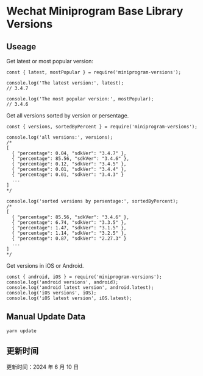
# Wechat Miniprogram Base Library Versions

## Useage

Get latest or most popular version:

```;
const { latest, mostPopular } = require('miniprogram-versions');

console.log('The latest version:', latest);
// 3.4.7

console.log('The most popular version:', mostPopular);
// 3.4.6

```

Get all versions sorted by version or persentage.

```
const { versions, sortedByPercent } = require('miniprogram-versions');

console.log('all versions:', versions);
/*
[
  { "percentage": 0.04, "sdkVer": "3.4.7" },
  { "percentage": 85.56, "sdkVer": "3.4.6" },
  { "percentage": 0.12, "sdkVer": "3.4.5" },
  { "percentage": 0.01, "sdkVer": "3.4.4" },
  { "percentage": 0.01, "sdkVer": "3.4.3" }
  ...
]
*/

console.log('sorted versions by persentage:', sortedByPercent);
/*
[
  { "percentage": 85.56, "sdkVer": "3.4.6" },
  { "percentage": 6.74, "sdkVer": "3.3.5" },
  { "percentage": 1.47, "sdkVer": "3.1.5" },
  { "percentage": 1.14, "sdkVer": "3.2.5" },
  { "percentage": 0.87, "sdkVer": "2.27.3" }
  ...
]
*/
```

Get versions in iOS or Android.

```
const { android, iOS } = require('miniprogram-versions');
console.log('android versions', android);
console.log('android latest version', android.latest);
console.log('iOS versions', iOS);
console.log('iOS latest version', iOS.latest);
```

## Manual Update Data

```
yarn update
```

## 更新时间

更新时间：2024 年 6 月 10 日
